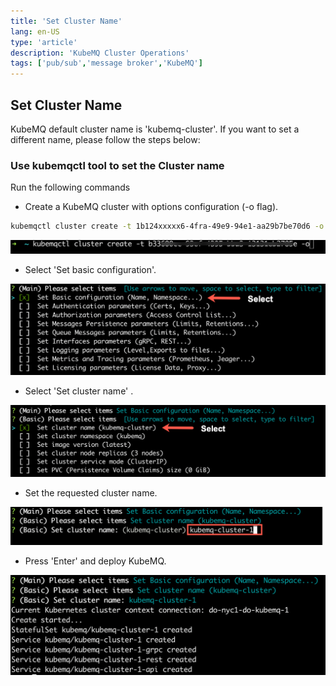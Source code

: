 ```yaml
---
title: 'Set Cluster Name'
lang: en-US
type: 'article'
description: 'KubeMQ Cluster Operations'
tags: ['pub/sub','message broker','KubeMQ']
---
```


## Set Cluster Name

KubeMQ default cluster name is 'kubemq-cluster'. If you want to set a different name, please follow the steps below:

### Use kubemqctl tool to set the Cluster name
Run the following commands

- Create a KubeMQ cluster with options configuration (-o flag).

```bash
kubemqctl cluster create -t 1b124xxxxx6-4fra-49e9-94e1-aa29b7be70d6 -o
```

![basic-create.png](./images/basic-create.png)


- Select 'Set basic configuration'.

![basic-selection.png](./images/basic-selection.png)

- Select 'Set cluster name' .

![basic-name-1.png](./images/basic-name-1.png)


- Set the requested cluster name.

![basic-name-2.png](./images/basic-name-2.png)


- Press 'Enter' and deploy KubeMQ.

![basic-name-3.png](./images/basic-name-3.png)
